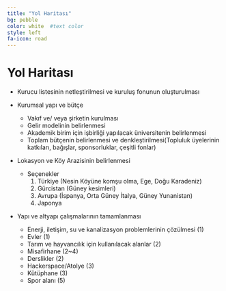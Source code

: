 ```yaml
---
title: "Yol Haritası"
bg: pebble   
color: white  #text color
style: left
fa-icon: road
---
```


# Yol Haritası

- Kurucu listesinin netleştirilmesi ve kuruluş fonunun oluşturulması

- Kurumsal yapı ve bütçe
  * Vakıf ve/ veya şirketin kurulması
  * Gelir modelinin belirlenmesi
  * Akademik birim için işbirliği yapılacak üniversitenin belirlenmesi
  * Toplam bütçenin belirlenmesi ve denkleştirilmesi(Topluluk üyelerinin katkıları, bağışlar, sponsorluklar, çeşitli fonlar)

- Lokasyon ve Köy Arazisinin belirlenmesi
  * Seçenekler
    1. Türkiye (Nesin Köyüne komşu olma, Ege, Doğu Karadeniz)
    2. Gürcistan (Güney kesimleri)
    3. Avrupa (İspanya, Orta Güney İtalya, Güney Yunanistan)
    4. Japonya

- Yapı ve altyapı çalışmalarının tamamlanması
  * Enerji, iletişim, su ve kanalizasyon problemlerinin çözülmesi (1)
  * Evler (1)
  * Tarım ve hayvancılık için kullanılacak alanlar (2)
  * Misafirhane (2~4)
  * Derslikler (2)
  * Hackerspace/Atolye (3)
  * Kütüphane (3)
  * Spor alanı (5)
